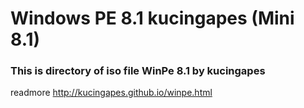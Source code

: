 # Windows PE 8.1 kucingapes (Mini 8.1)

### This is directory of iso file WinPe 8.1 by kucingapes

readmore http://kucingapes.github.io/winpe.html

